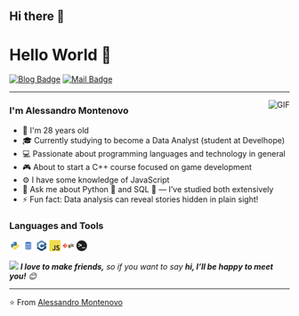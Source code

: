 ## Hi there 👋
# Hello World 👋
[![Blog Badge](https://img.shields.io/badge/blog-25k%20pageview-brightgreen)](#) 
[![Mail Badge](https://img.shields.io/badge/-your_email%40example.com-c14438?style=flat-square&logo=Gmail&logoColor=white&link=mailto:your_email@example.com)](mailto:your_email@example.com)

---
<img align="right" alt="GIF" src="https://raw.githubusercontent.com/haoruilee/haoruilee/master/pic/pusheencode.gif" />

### I'm Alessandro Montenovo

- 🎂 I'm 28 years old  
- 🎓 Currently studying to become a Data Analyst (student at Develhope)  
- 💻 Passionate about programming languages and technology in general  
- 🎮 About to start a C++ course focused on game development  
- ⚙️ I have some knowledge of JavaScript  
- 💬 Ask me about Python 🐍 and SQL 🐬 — I’ve studied both extensively  
- ⚡ Fun fact: Data analysis can reveal stories hidden in plain sight!  

### Languages and Tools

<code><img height="20" src="https://raw.githubusercontent.com/github/explore/80688e429a7d4ef2fca1e82350fe8e3517d3494d/topics/python/python.png"></code>
<code><img height="20" src="https://raw.githubusercontent.com/github/explore/285d19f261b6d4694af29a38f8cc168cb1cef777/topics/sql/sql.png"></code>
<code><img height="20" src="https://raw.githubusercontent.com/github/explore/80688e429a7d4ef2fca1e82350fe8e3517d3494d/topics/cpp/cpp.png"></code>
<code><img height="20" src="https://raw.githubusercontent.com/github/explore/379d49236d826364be968345e0a85b34d0584eda/topics/javascript/javascript.png"></code>
<code><img height="20" src="https://raw.githubusercontent.com/github/explore/80688e429a7d4ef2fca1e82350fe8e3517d3494d/topics/git/git.png"></code>
<code><img height="20" src="https://raw.githubusercontent.com/github/explore/80688e429a7d4ef2fca1e82350fe8e3517d3494d/topics/terminal/terminal.png"></code>

<img src="https://media.giphy.com/media/LnQjpWaON8nhr21vNW/giphy.gif" width="60">  
<em><b>I love to make friends,</b> so if you want to say <b>hi, I’ll be happy to meet you!</b> 😊</em>

---

⭐️ From [Alessandro Montenovo](#)

